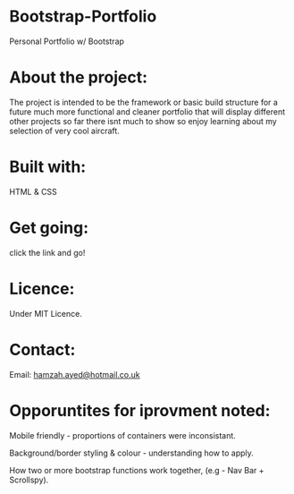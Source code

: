 # Bootstrap-Portfolio
Personal Portfolio w/ Bootstrap

# About the project:
  The project is intended to be the framework or basic build structure for a future much more functional and cleaner portfolio that will display different other projects so far there isnt much to show so enjoy learning about my selection of very cool aircraft.

# Built with:
  HTML & CSS

# Get going:
  click the link and go!

# Licence:
  Under MIT Licence.

# Contact:
  Email: hamzah.ayed@hotmail.co.uk

# Opporuntites for iprovment noted:
  Mobile friendly - proportions of containers were inconsistant.

  
  Background/border styling & colour - understanding how to apply.

  
  How two or more bootstrap functions work together, (e.g - Nav Bar + Scrollspy).
  
